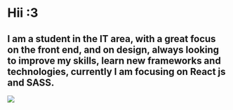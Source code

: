 # Hii :3

## I am a student in the IT area, with a great focus on the front end, and on design, always looking to improve my skills, learn new frameworks and technologies, currently I am focusing on React js and SASS.

<p align="left" margin-left="1em">
     <img src="https://github-readme-stats.vercel.app/api/top-langs/?username=4ly-a&layout=compact&theme=tokyonight"/>
    <br/> <br/>
  <!--
     <img src="https://github-readme-stats.vercel.app/api?username=4ly-a&show_icons=true&theme=tokyonight"/>
   -->
</p>
